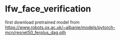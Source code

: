 # lfw_face_verification

first download pretrained model from https://www.robots.ox.ac.uk/~albanie/models/pytorch-mcn/resnet50_ferplus_dag.pth
